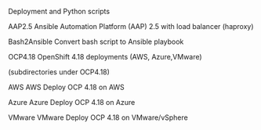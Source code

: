 Deployment and Python scripts

AAP2.5              Ansible Automation Platform (AAP) 2.5 with load balancer (haproxy)

Bash2Ansible        Convert bash script to Ansible playbook

OCP4.18             OpenShift 4.18 deployments (AWS, Azure,VMware)
                
(subdirectories under OCP4.18)

AWS                 AWS Deploy OCP 4.18 on AWS

Azure               Azure Deploy OCP 4.18 on Azure

VMware              VMware Deploy OCP 4.18 on VMware/vSphere
